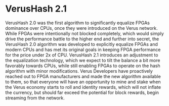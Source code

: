 # VerusHash 2.1
VerusHash 2.0 was the first algorithm to significantly equalize FPGAs dominance over CPUs, once they were introduced on the Verus network. While FPGAs were intentionally not blocked completely, which would simply drive the performance battle to the higher end and further into secret, the VerusHash 2.0 algorithm was developed to explicitly equalize FPGAs and modern CPUs and has met its original goals in keeping FPGA performance for the price under 2x of CPU. VerusHash 2.1 introduces an adjustment to the equalization technology, which we expect to tilt the balance a bit more favorably towards CPUs, while still enabling FPGAs to operate on the hash algorithm with minor modifications. Verus Developers have proactively reached out to FPGA manufacturers and made the new algorithm available to them, so that everyone will have an opportunity to mine and stake when the Verus economy starts to roll and identity rewards, which will not inflate the currency, but should far exceed the potential for block rewards, begin streaming from the network.
